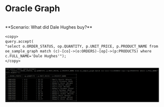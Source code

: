 
# Oracle Graph 

<br>
**Scenario: What did Dale Hughes buy?**

````
<copy>
query.accept(
"select o.ORDER_STATUS, op.QUANTITY, p.UNIT_PRICE, p.PRODUCT_NAME from oe_sample_graph match (c)-[co]->(o:ORDERS)-[op]->(p:PRODUCTS) where c.FULL_NAME='Dale Hughes'");
</copy>
````
 
![](./images/IMGG12.PNG)

 
 
